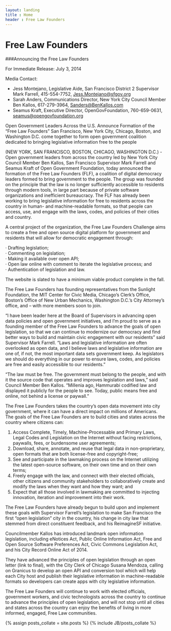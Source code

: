 ```yaml
---
layout: landing
title : Home
header : Free Law Founders
---
```


# Free Law Founders

###Announcing the Free Law Founders 

For Immediate Release: July 3, 2014
 
Media Contact:
-	Jess Montejano, Legislative Aide, San Francisco District 2 Supervisor Mark Farrell, 415-554-7752, Jess.Montejano@sfgov.org  
-	Sarah Anders, Communications Director, New York City Council Member Ben Kallos, 617-279-3964, Sanders@BenKallos.com  
-	Seamus Kraft, Executive Director, OpenGovFoundation, 760-659-0631, seamus@opengovfoundation.org
  
Open Government Leaders Across the U.S. Announce Formation of the “Free Law Founders”
San Francisco, New York City, Chicago, Boston, and Washington D.C. come together to form open government coalition dedicated to bringing legislative information free to the people 

(NEW YORK, SAN FRANCISCO, BOSTON, CHICAGO, WASHINGTON D.C.) -  Open government leaders from across the country led by New York City Council Member Ben Kallos, San Francisco Supervisor Mark Farrell and Seamus Kraft of Open Government Foundation, today announced the formation of the Free Law Founders (FLF), a coalition of digital democracy leaders formed to bring government to the people. The group was founded on the principle that the law is no longer sufficiently accessible to residents through modern tools, in large part because of private software organizations and inefficient bureaucracy. The FLF has already been working to bring legislative information for free to residents across the country in human- and machine-readable formats, so that people can access, use, and engage with the laws, codes, and policies of their cities and country. 

A central project of the organization, the Free Law Founders Challenge aims to create a free and open source digital platform for government and residents that will allow for democratic engagement through: 

·        Drafting legislation;  
·        Commenting on legislation;  
·        Making it available over open API;  
·        Open law online with comment to iterate the legislative process; and  
·        Authentication of legislation and law.  

The website is slated to have a minimum viable product complete in the fall. 
 
The Free Law Founders has founding representatives from the Sunlight Foundation, the MIT Center for Civic Media, Chicago’s Clerk’s Office, Boston’s Office of New Urban Mechanics, Washington D.C.’s City Attorney’s office, and – with more members soon to join.

“I have been leader here at the Board of Supervisors in advancing open data policies and open government initiatives, and I’m proud to serve as a founding member of the Free Law Founders to advance the goals of open legislation, so that we can continue to modernize our democracy and find better ways to build and maintain civic engagement with our residents” said Supervisor Mark Farrell. “Laws and legislative information are often overlooked as open data, and I believe laws and legislative information are one of, if not, the most important data sets government keep. As legislators we should do everything in our power to ensure laws, codes, and policies are free and easily accessible to our residents.”

“The law must be free. The government must belong to the people, and with it the source code that operates and improves legislation and laws,” said Council Member Ben Kallos. “Millenia ago, Hammurabi codified law and displayed it publicly for the people to see. Today, public means free and online, not behind a license or paywall.” 

The Free Law Founders takes the country’s open data movement into city government, where it can have a direct impact on millions of Americans. The goals of the Free Law Founders are to build cities and states across the country where citizens can: 

1.	Access Complete, Timely, Machine-Processable and Primary Laws, Legal Codes and Legislation on the Internet without facing restrictions, paywalls, fees, or burdensome user agreements;      
2.	Download, share, annotate, and reuse that legal data in non-proprietary, open formats that are both license-free and copyright-free;    
3.	See and participate in the lawmaking process on the Internet utilizing the latest open-source software, on their own time and on their own terms;    
4.	Freely engage with the law, and connect with their elected officials, other citizens and community stakeholders to collaboratively create and modify the laws when they want and how they want; and    
5.	Expect that all those involved in lawmaking are committed to injecting innovation, iteration and improvement into their work.    
 
The Free Law Founders have already begun to build upon and implement these goals with Supervisor Farrell’s legislation to make San Francisco the first “open legislation” city in the country, his change in city law that stemmed from direct constituent feedback, and his ReimagineSF initiative. 

Councilmember Kallos has introduced landmark open information legislation, including eNotices Act, Public Online Information Act, Free and Open Source Software Preferences Act, Civic Commons Legislation Act, and his City Record Online Act of 2014. 


They have advanced the principles of open legislation through an open letter (link to final), with the City Clerk of Chicago Susana Mendoza, calling on Granicus to develop an open API and conversion tool which will help each City host and publish their legislative information in machine-readable formats so developers can create apps with city legislative information.

The Free Law Founders will continue to work with elected officials, government workers, and civic technologists across the country to continue to advance the principles of open legislation, and will not stop until all cities and states across the country can enjoy the benefits of living in more informed, engaged, Free Law communities.


{% assign posts_collate = site.posts %}
{% include JB/posts_collate %}
